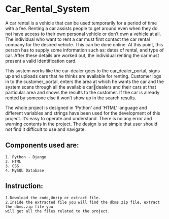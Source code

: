 # Car_Rental_System

A car rental is a vehicle that can be used temporarily for a period of time with a fee.
Renting a car assists people to get around even when they do not have access to their own
personal vehicle or don’t own a vehicle at all. The individual who want to rent a car must first
contact the car rental company for the desired vehicle. This can be done online. At this point,
this person has to supply some information such as: dates of rental, and type of car. After these
details are worked out, the individual renting the car must present a valid Identification card.

This system works like the car-dealer goes to the car_dealer_portal, signs up and
uploads cars that he thinks are available for renting. Customer logs in to the customer_portal,
enters the area at which he wants the car and the system scans through all the available cardealers and their cars at that particular area and shows the results to the customer. If the car is already rented by someone else it won’t show up in the search results.

The whole project is designed in 'Python' and ‘HTML’ language and different variables and strings
have been used for the development of this project. It’s easy to operate and understand. There
is no any error and warning contents in the project. The design is so simple that user should not
find it difficult to use and navigate.

## Components used are:
    1. Python - Django
    2. HTML
    3. CSS
    4. MySQL Database

## Instruction:
    1.Download the code,Unzip or extract file.
    2.Inside the extracted file you will find the dbms.zip file, extract the dbms.zip file you
    will get all the files related to the project.
